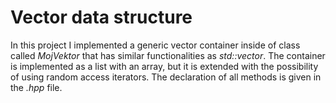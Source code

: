 # Vector data structure
In this project I implemented a generic vector container inside of class called *MojVektor* that has similar functionalities as *std::vector*. The container is implemented as a list with an array, but it is extended with the possibility of using random access iterators. The declaration of all methods is given in the *.hpp* file.
